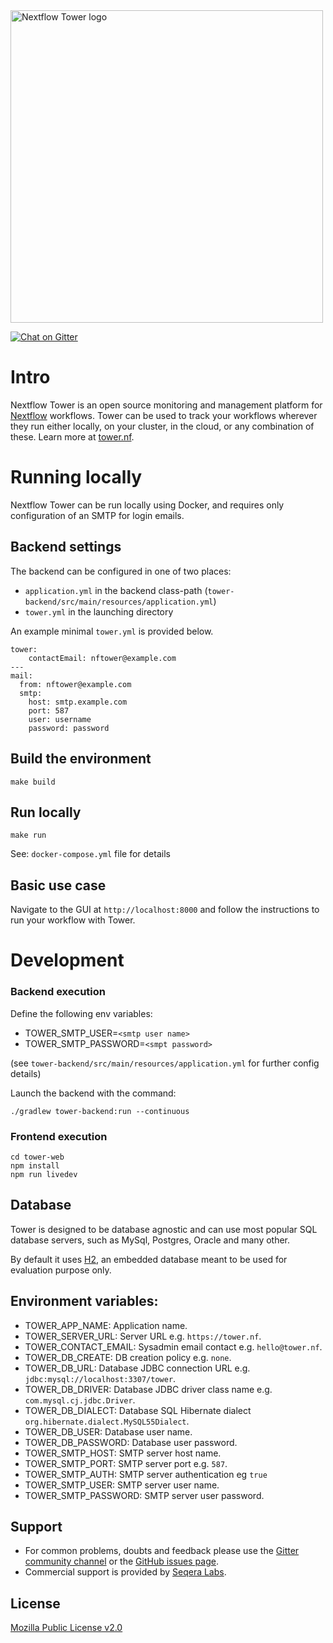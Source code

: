<img src='./tower-web/src/assets/landing/assets/img/nf-tower-purple.svg' width='500' alt='Nextflow Tower logo'/>

[![Chat on Gitter](https://img.shields.io/gitter/room/nf-tower/community.svg?colorB=26af64&style=popout)](https://gitter.im/nf-tower/community)

# Intro

Nextflow Tower is an open source monitoring and management platform 
for [Nextflow](https://www.nextflow.io/) workflows. Tower can be used to track your workflows wherever they run either locally, 
on your cluster, in the cloud, or any combination of these. Learn more at [tower.nf](https://tower.nf/).


# Running locally

Nextflow Tower can be run locally using Docker, and requires only configuration of an SMTP for login emails. 

## Backend settings

The backend can be configured in one of two places:
  - `application.yml` in the backend class-path (`tower-backend/src/main/resources/application.yml`)
  - `tower.yml` in the launching directory


An example minimal `tower.yml` is provided below.

```
tower:
    contactEmail: nftower@example.com
---
mail:
  from: nftower@example.com
  smtp:
    host: smtp.example.com
    port: 587
    user: username
    password: password
```

## Build the environment 

    make build

## Run locally

    make run

See: `docker-compose.yml` file for details


## Basic use case
    
Navigate to the GUI at `http://localhost:8000` and follow the instructions to run your workflow with Tower. 


# Development 

### Backend execution 

Define the following env variables: 

- TOWER_SMTP_USER=`<smtp user name>`
- TOWER_SMTP_PASSWORD=`<smpt password>`

(see `tower-backend/src/main/resources/application.yml` for further config details)

Launch the backend with the command: 

```
./gradlew tower-backend:run --continuous
```

### Frontend execution 

```
cd tower-web
npm install
npm run livedev
```

## Database 

Tower is designed to be database agnostic and can use most popular SQL 
database servers, such as MySql, Postgres, Oracle and many other. 

By default it uses [H2](https://www.h2database.com), an embedded database meant to be used for evaluation purpose only. 


## Environment variables: 

* TOWER_APP_NAME: Application name.
* TOWER_SERVER_URL: Server URL e.g. `https://tower.nf`.
* TOWER_CONTACT_EMAIL: Sysadmin email contact e.g. `hello@tower.nf`.
* TOWER_DB_CREATE: DB creation policy e.g. `none`.
* TOWER_DB_URL: Database JDBC connection URL e.g. `jdbc:mysql://localhost:3307/tower`. 
* TOWER_DB_DRIVER: Database JDBC driver class name e.g. `com.mysql.cj.jdbc.Driver`.
* TOWER_DB_DIALECT: Database SQL Hibernate dialect `org.hibernate.dialect.MySQL55Dialect`.
* TOWER_DB_USER: Database user name.
* TOWER_DB_PASSWORD: Database user password.
* TOWER_SMTP_HOST: SMTP server host name.
* TOWER_SMTP_PORT: SMTP server port e.g. `587`.
* TOWER_SMTP_AUTH: SMTP server authentication eg `true`
* TOWER_SMTP_USER: SMTP server user name.
* TOWER_SMTP_PASSWORD: SMTP server user password.

## Support 

* For common problems, doubts and feedback please use the [Gitter community channel](https://gitter.im/nf-tower/community) 
  or the [GitHub issues page](https://github.com/seqeralabs/nf-tower/issues). 
* Commercial support is provided by [Seqera Labs](https://www.seqera.io/).
 

## License

[Mozilla Public License v2.0](LICENSE.txt)
